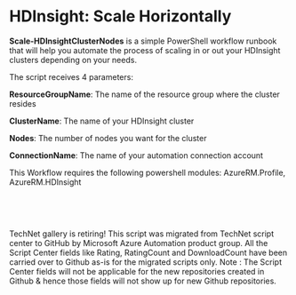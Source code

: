 ﻿HDInsight: Scale Horizontally
=============================

            

**Scale-HDInsightClusterNodes** is a simple PowerShell workflow runbook that will help you automate the process of scaling in or out your HDInsight clusters depending on your needs.


The script receives 4 parameters:


**ResourceGroupName**: The name of the resource group where the cluster resides


**ClusterName**: The name of your HDInsight cluster


**Nodes**: The number of nodes you want for the cluster


**ConnectionName**: The name of your automation connection account


This Workflow requires the following powershell modules: AzureRM.Profile, AzureRM.HDInsight


 

 
 

        
    
TechNet gallery is retiring! This script was migrated from TechNet script center to GitHub by Microsoft Azure Automation product group. All the Script Center fields like Rating, RatingCount and DownloadCount have been carried over to Github as-is for the migrated scripts only. Note : The Script Center fields will not be applicable for the new repositories created in Github & hence those fields will not show up for new Github repositories.
